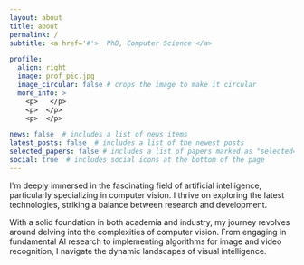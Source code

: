 ```yaml
---
layout: about
title: about
permalink: /
subtitle: <a href='#'>  PhD, Computer Science </a>

profile:
  align: right
  image: prof_pic.jpg
  image_circular: false # crops the image to make it circular
  more_info: >
    <p>   </p>
    <p>  </p>
    <p>  </p>

news: false  # includes a list of news items
latest_posts: false  # includes a list of the newest posts
selected_papers: false # includes a list of papers marked as "selected={true}"
social: true  # includes social icons at the bottom of the page
---
```


I'm deeply immersed in the fascinating field of artificial intelligence, particularly specializing in computer vision. 
I thrive on exploring the latest technologies, striking a balance between research and development.

With a solid foundation in both academia and industry, my journey revolves around delving into the complexities of computer vision. 
From engaging in fundamental AI research to implementing algorithms for image and video recognition, I navigate the dynamic landscapes of visual intelligence. 